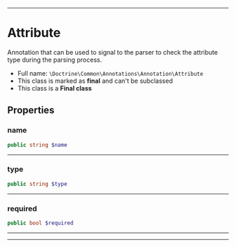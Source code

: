 ***

# Attribute

Annotation that can be used to signal to the parser to check the attribute type during the parsing process.

* Full name: `\Doctrine\Common\Annotations\Annotation\Attribute`
* This class is marked as **final** and can't be subclassed
* This class is a **Final class**

## Properties

### name

```php
public string $name
```

***

### type

```php
public string $type
```

***

### required

```php
public bool $required
```

***



***


